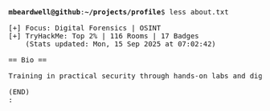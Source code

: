 <pre>

<strong>mbeardwell@github</strong>:<strong>~/projects/profile</strong>$ less about.txt

[+] Focus: Digital Forensics | OSINT
[+] TryHackMe: Top 2% | 116 Rooms | 17 Badges
    (Stats updated: Mon, 15 Sep 2025 at 07:02:42)

== Bio ==

Training in practical security through hands-on labs and digital investigations.

(END)
:
</pre>
